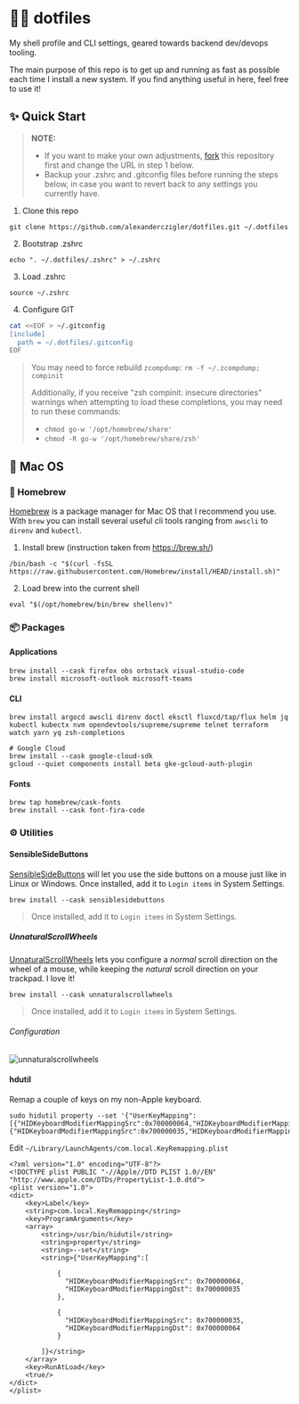 # 🧑‍💻 dotfiles

My shell profile and CLI settings, geared towards backend dev/devops tooling.

The main purpose of this repo is to get up and running as fast as possible each time I install a new system. If you find anything useful in here, feel free to use it!

## ✨ Quick Start

> **NOTE:**
> - If you want to make your own adjustments, [fork](https://github.com/alexanderczigler/dotfiles/fork) this repository first and change the URL in step 1 below.
> - Backup your .zshrc and .gitconfig files before running the steps below, in case you want to revert back to any settings you currently have.

1. Clone this repo
  ```shell
  git clone https://github.com/alexanderczigler/dotfiles.git ~/.dotfiles
  ```
2. Bootstrap .zshrc
  ```shell
  echo ". ~/.dotfiles/.zshrc" > ~/.zshrc
  ```
3. Load .zshrc
  ```shell
  source ~/.zshrc
  ```
4. Configure GIT
  ```bash
  cat <<EOF > ~/.gitconfig
  [include]
    path = ~/.dotfiles/.gitconfig
  EOF
  ```

> You may need to force rebuild `zcompdump`:
> `rm -f ~/.zcompdump; compinit`
> 
> Additionally, if you receive "zsh compinit: insecure directories" warnings when attempting to load these completions, you may need to run these commands:
> - `chmod go-w '/opt/homebrew/share'`
> - `chmod -R go-w '/opt/homebrew/share/zsh'`

## 🍏 Mac OS

### 🍺 Homebrew

[Homebrew](https://brew.sh/) is a package manager for Mac OS that I recommend you use. With `brew` you can install several useful cli tools ranging from `awscli` to `direnv` and `kubectl`.

1. Install brew (instruction taken from https://brew.sh/)
  ```shell
  /bin/bash -c "$(curl -fsSL https://raw.githubusercontent.com/Homebrew/install/HEAD/install.sh)"
  ```
2. Load brew into the current shell
  ```shell
  eval "$(/opt/homebrew/bin/brew shellenv)"
  ```

### 📦 Packages

#### Applications

```shell
brew install --cask firefox obs orbstack visual-studio-code
brew install microsoft-outlook microsoft-teams
```

#### CLI

```shell
brew install argocd awscli direnv doctl eksctl fluxcd/tap/flux helm jq kubectl kubectx nvm opendevtools/supreme/supreme telnet terraform watch yarn yq zsh-completions

# Google Cloud
brew install --cask google-cloud-sdk
gcloud --quiet components install beta gke-gcloud-auth-plugin
```

#### Fonts
```shell
brew tap homebrew/cask-fonts
brew install --cask font-fira-code
```

### ⚙️ Utilities

#### SensibleSideButtons

[SensibleSideButtons](https://sensible-side-buttons.archagon.net) will let you use the side buttons on a mouse just like in Linux or Windows. Once installed, add it to `Login items` in System Settings.

```shell
brew install --cask sensiblesidebuttons
```

> Once installed, add it to `Login items` in System Settings.

##### UnnaturalScrollWheels

[UnnaturalScrollWheels](https://github.com/ther0n/UnnaturalScrollWheels) lets you configure a _normal_ scroll direction on the wheel of a mouse, while keeping the _natural_ scroll direction on your trackpad. I love it!

```shell
brew install --cask unnaturalscrollwheels
```

> Once installed, add it to `Login items` in System Settings.

###### Configuration

![unnaturalscrollwheels](https://github.com/alexanderczigler/dotfiles/assets/3116043/b9b52edc-c7ea-4bcc-82ad-a66676784150)

#### hdutil

Remap a couple of keys on my non-Apple keyboard.

```shell
sudo hidutil property --set '{"UserKeyMapping":[{"HIDKeyboardModifierMappingSrc":0x700000064,"HIDKeyboardModifierMappingDst":0x700000035},{"HIDKeyboardModifierMappingSrc":0x700000035,"HIDKeyboardModifierMappingDst":0x700000064}]}'
```

Edit `~/Library/LaunchAgents/com.local.KeyRemapping.plist`

```
<?xml version="1.0" encoding="UTF-8"?>
<!DOCTYPE plist PUBLIC "-//Apple//DTD PLIST 1.0//EN" "http://www.apple.com/DTDs/PropertyList-1.0.dtd">
<plist version="1.0">
<dict>
    <key>Label</key>
    <string>com.local.KeyRemapping</string>
    <key>ProgramArguments</key>
    <array>
        <string>/usr/bin/hidutil</string>
        <string>property</string>
        <string>--set</string>
        <string>{"UserKeyMapping":[

            {
              "HIDKeyboardModifierMappingSrc": 0x700000064,
              "HIDKeyboardModifierMappingDst": 0x700000035
            },

            {
              "HIDKeyboardModifierMappingSrc": 0x700000035,
              "HIDKeyboardModifierMappingDst": 0x700000064
            }

        ]}</string>
    </array>
    <key>RunAtLoad</key>
    <true/>
</dict>
</plist>
```

